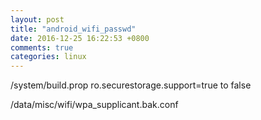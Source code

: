 ```yaml
---
layout: post
title: "android_wifi_passwd"
date: 2016-12-25 16:22:53 +0800
comments: true
categories: linux
---
```


/system/build.prop 
ro.securestorage.support=true to false

/data/misc/wifi/wpa_supplicant.bak.conf

